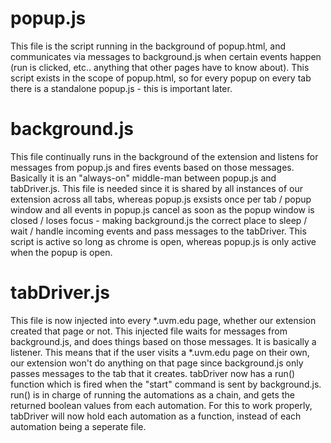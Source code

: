# popup.js
This file is the script running in the background of popup.html, and communicates via messages to background.js when certain events happen (run is clicked, etc.. anything that other pages have to know about). This script exists in the scope of popup.html, so for every popup on every tab there is a standalone popup.js - this is important later.

# background.js
This file continually runs in the background of the extension and listens for messages from popup.js and fires events based on those messages. Basically it is an "always-on" middle-man between popup.js and tabDriver.js. This file is needed since it is shared by all instances of our extension across all tabs, whereas popup.js exsists once per tab / popup window and all events in popup.js cancel as soon as the popup window is closed / loses focus - making background.js the correct place to sleep / wait / handle incoming events and pass messages to the tabDriver. This script is active so long as chrome is open, whereas popup.js is only active when the popup is open.

# tabDriver.js
This file is now injected into every *.uvm.edu page, whether our extension created that page or not. This injected file waits for messages from background.js, and does things based on those messages. It is basically a listener. This means that if the user visits a *.uvm.edu page on their own, our extension won't do anything on that page since background.js only passes messages to the tab that it creates. tabDriver now has a run() function which is fired when the "start" command is sent by background.js. run() is in charge of running the automations as a chain, and gets the returned boolean values from each automation. For this to work properly, tabDriver will now hold each automation as a function, instead of each automation being a seperate file.

